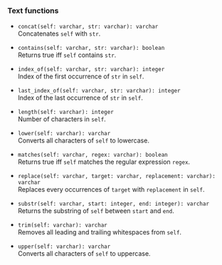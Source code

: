 ### Text functions

 * `concat(self: varchar, str: varchar): varchar`<br/>
   Concatenates `self` with `str`.

 * `contains(self: varchar, str: varchar): boolean`<br/>
   Returns true iff `self` contains `str`.

 * `index_of(self: varchar, str: varchar): integer`<br/>
   Index of the first occurrence of `str` in `self`.

 * `last_index_of(self: varchar, str: varchar): integer`<br/>
   Index of the last occurrence of `str` in `self`.

 * `length(self: varchar): integer`<br/>
   Number of characters in `self`.

 * `lower(self: varchar): varchar`<br/>
   Converts all characters of `self` to lowercase.

 * `matches(self: varchar, regex: varchar): boolean`<br/>
   Returns true iff `self` matches the regular expression `regex`.

 * `replace(self: varchar, target: varchar, replacement: varchar): varchar`<br/>
   Replaces every occurrences of `target` with `replacement` in `self`.

 * `substr(self: varchar, start: integer, end: integer): varchar`<br/>
   Returns the substring of `self` between `start` and `end`.

 * `trim(self: varchar): varchar`<br/>
   Removes all leading and trailing whitespaces from `self`.

 * `upper(self: varchar): varchar`<br/>
   Converts all characters of `self` to uppercase.

